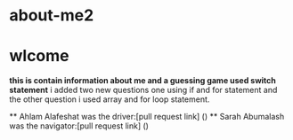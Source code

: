 # about-me2
# wlcome 
**this is contain information about me and a guessing game used switch statement**
i added two new questions one using if and for statement 
and the other question i used array and for loop statement.

** Ahlam Alafeshat was the driver:[pull request link] ()
** Sarah Abumalash was the navigator:[pull request link] ()